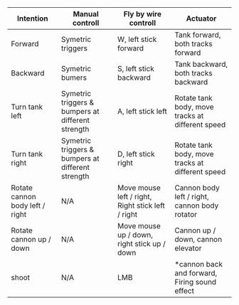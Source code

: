 | Intention  | Manual controll  | Fly by wire controll  | Actuator     |
|---|---|---|---|
|  Forward |  Symetric triggers |  W, left stick forward | Tank forward, both tracks forward  |   
|  Backward | Symetric bumers  |  S, left stick backward | Tank backward, both tracks backward  |   
| Turn tank left  | Symetric triggers & bumpers at different strength  |  A, left stick left |  Rotate tank body, move tracks at different speed |
|  Turn tank right | Symetric triggers & bumpers at different strength  | D, left stick right | Rotate tank body, move tracks at different speed  |
| Rotate cannon body left / right  |  N/A |  Move mouse left / right, Right stick left / right | Cannon body left / right, cannon body rotator  |
| Rotate cannon up / down  | N/A |  Move mouse up / down, right stick up / down |  Cannon up / down, cannon elevator |
|  shoot |  N/A | LMB  | *cannon back and forward, Firing sound effect  |

